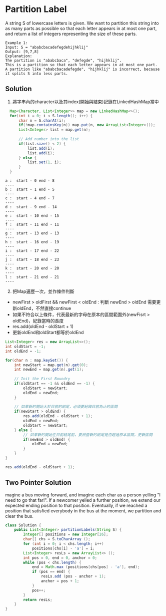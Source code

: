 # Partition Label


A string S of lowercase letters is given. We want to partition this string into as many parts as possible so that each letter appears in at most one part, and return a list of integers representing the size of these parts.

```
Example 1:
Input: S = "ababcbacadefegdehijhklij"
Output: [9,7,8]
Explanation:
The partition is "ababcbaca", "defegde", "hijhklij".
This is a partition so that each letter appears in at most one part.
A partition like "ababcbacadefegde", "hijhklij" is incorrect, because it splits S into less parts.
```

## Solution
1. 將字串內的character以及其index(開始與結束)記錄在LinkedHashMap當中

```java
  Map<Character, List<Integer>> map = new LinkedHashMap<>();
  for(int i = 0; i < S.length(); i++) {
      char n = S.charAt(i);
      if(!map.containsKey(n)) map.put(n, new ArrayList<Integer>());
      List<Integer> list = map.get(n);
      
      // Add number into the list
      if(list.size() < 2) {
          list.add(i);
          list.add(i);
      } else {
          list.set(1, i);
      } 
  }
```

```
a :  start - 0 end - 8
----
b :  start - 1 end - 5
----
c :  start - 4 end - 7
----
d :  start - 9 end - 14
----
e :  start - 10 end - 15
----
f :  start - 11 end - 11
----
g :  start - 13 end - 13
----
h :  start - 16 end - 19
----
i :  start - 17 end - 22
----
j :  start - 18 end - 23
----
k :  start - 20 end - 20
----
l :  start - 21 end - 21
----
```

2. 把Map遍歷一次，並作條件判斷
- newFirst > oldFirst && newFirst < oldEnd : 判斷 newEnd > oldEnd 需要更新oldEnd，不然直接continue
- 如果不符合以上條件，代表最新的字母在原本的區間範圍外(newFisrt > oldEnd)，紀錄當時的長度
- res.add(oldEnd - oldStart + 1)
- 更新oldEnd和oldStart都等於oldEnd

```java
List<Integer> res = new ArrayList<>();
int oldStart = -1;
int oldEnd = -1;

for(char n : map.keySet()) {
    int newStart = map.get(n).get(0);
    int newEnd = map.get(n).get(1);
    
    // Init the First Boundry
    if(oldStart == -1 && oldEnd == -1) {
        oldStart = newStart;
        oldEnd = newEnd;
    }
    
    // 如果新的開始大於目前的結尾，必須要紀錄目前為止的區間
    if(newStart > oldEnd) {
        res.add(oldEnd - oldStart + 1);
        oldEnd = newEnd;
        oldStart = newStart;
    } else {
        // 如果新的開始在目前結尾前，要檢查新的結尾是否超過原本區間，更新區間
        if(newEnd > oldEnd) {
            oldEnd = newEnd;
        }
    }
}

res.add(oldEnd - oldStart + 1);
```

## Two Pointer Solution
magine a bus moving forward, and imagine each char as a person yelling "I need to go that far!". If a newcomer yelled a further position, we extend our expected ending position to that position. Eventually, if we reached a position that satisfied everybody in the bus at the moment, we partition and clear the bus.

```java
class Solution {
    public List<Integer> partitionLabels(String S) {
        Integer[] positions = new Integer[26];
        char[] chs = S.toCharArray ();
        for (int i = 0; i < chs.length; i++)
            positions[chs[i] - 'a'] = i;
        List<Integer> resLs = new ArrayList<> ();
        int pos = 0, end = 0, anchor = 0;
        while (pos < chs.length) {
            end = Math.max (positions[chs[pos] - 'a'], end);
            if (pos == end) {
                resLs.add (pos - anchor + 1);
                anchor = pos + 1;
            }
            pos++;
        }
        return resLs;
    }
}
```